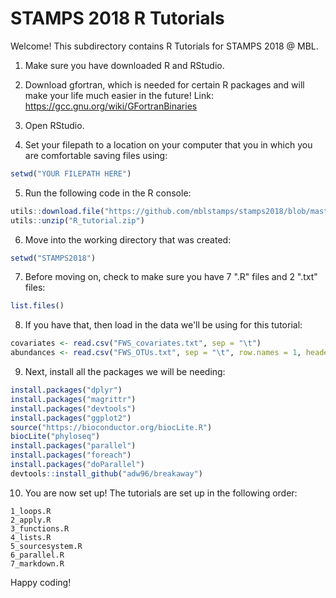 # STAMPS 2018 R Tutorials 

Welcome! This subdirectory contains R Tutorials for STAMPS 2018 @ MBL. 

1. Make sure you have downloaded R and RStudio.

2. Download gfortran, which is needed for certain R packages and will make your life much easier in the future! Link: https://gcc.gnu.org/wiki/GFortranBinaries

3. Open RStudio.

4. Set your filepath to a location on your computer that you in which you are comfortable saving files using:
``` r
setwd("YOUR FILEPATH HERE")
```

5. Run the following code in the R console: 
``` r
utils::download.file("https://github.com/mblstamps/stamps2018/blob/master/R_tutorial/R_tutorial.zip?raw=true", "R_tutorial.zip")
utils::unzip("R_tutorial.zip")
```

6. Move into the working directory that was created:
``` r
setwd("STAMPS2018")
```

7. Before moving on, check to make sure you have 7 ".R" files and 2 ".txt" files:
``` r
list.files()
```

8. If you have that, then load in the data we'll be using for this tutorial:
``` r
covariates <- read.csv("FWS_covariates.txt", sep = "\t")
abundances <- read.csv("FWS_OTUs.txt", sep = "\t", row.names = 1, header = T)
```

9. Next, install all the packages we will be needing:
``` r 
install.packages("dplyr")
install.packages("magrittr")
install.packages("devtools")
install.packages("ggplot2")
source("https://bioconductor.org/biocLite.R")
biocLite("phyloseq")
install.packages("parallel")
install.packages("foreach")
install.packages("doParallel")
devtools::install_github("adw96/breakaway")
```

10. You are now set up! The tutorials are set up in the following order:
``` 
1_loops.R
2_apply.R
3_functions.R
4_lists.R
5_sourcesystem.R
6_parallel.R
7_markdown.R 
```

Happy coding!
